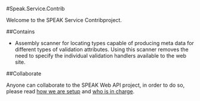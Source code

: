 #Speak.Service.Contrib

Welcome to the SPEAK Service Contribproject.

##Contains

* Assembly scanner for locating types capable of producing meta data for different types of validation attributes. Using this scanner removes the need to specify the individual validation handlers available to the web site.


##Collaborate

Anyone can collaborate to the SPEAK Web API project, in order to do so, please read [how we are setup](setup.md) and [who is in charge](who.md).
